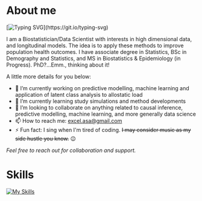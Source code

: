 # About me
[![Typing SVG](https://readme-typing-svg.demolab.com?font=Specimen&pause=1000&color=FFFFFF&background=000000&center=true&vCenter=true&width=1000&lines=Welcome+to+my+cyberspace!)](https://git.io/typing-svg) 

I am a Biostatistician/Data Scientist with interests in high dimensional data, and longitudinal models. The idea is to apply these methods to improve population health outcomes. 
I have associate degree in Statistics, BSc in Demography and Statistics, and MS in Biostatistics & Epidemiology (in Progress). PhD?...Emm., thinking about it! 

A little more details for you below:

- 🔭 I’m currently working on predictive modelling, machine learning and application of latent class analysis to allostatic load
- 🌱 I’m currently learning study simulations and method developments
- 👯 I’m looking to collaborate on anything related to causal inference, predictive modelling, machine learning, and more generally data science
- 📫 How to reach me: excel.asa@gmail.com
- ⚡ Fun fact: I sing when I'm tired of coding. ~~I may consider music as my side hustle you know.~~ 😉

*Feel free to reach out for collaboration and support.*

# Skills

[![My Skills](https://skillicons.dev/icons?i=r,sqlite,git,latex&theme=dark)](https://skillicons.dev)





